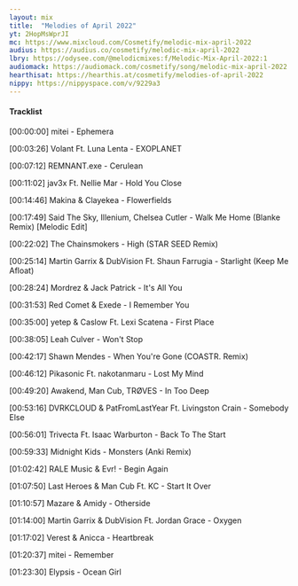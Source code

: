 ```yaml
---
layout: mix
title:  "Melodies of April 2022"
yt: 2HopMsWprJI
mc: https://www.mixcloud.com/Cosmetify/melodic-mix-april-2022
audius: https://audius.co/cosmetify/melodic-mix-april-2022
lbry: https://odysee.com/@melodicmixes:f/Melodic-Mix-April-2022:1
audiomack: https://audiomack.com/cosmetify/song/melodic-mix-april-2022
hearthisat: https://hearthis.at/cosmetify/melodies-of-april-2022
nippy: https://nippyspace.com/v/9229a3
---
```


#### Tracklist

[00:00:00] mitei - Ephemera

[00:03:26] Volant Ft. Luna Lenta - EXOPLANET

[00:07:12] REMNANT.exe - Cerulean

[00:11:02] jav3x Ft. Nellie Mar - Hold You Close

[00:14:46] Makina & Clayekea - Flowerfields

[00:17:49] Said The Sky, Illenium, Chelsea Cutler - Walk Me Home (Blanke Remix) [Melodic Edit]

[00:22:02] The Chainsmokers - High (STAR SEED Remix)

[00:25:14] Martin Garrix & DubVision Ft. Shaun Farrugia - Starlight (Keep Me Afloat)

[00:28:24] Mordrez & Jack Patrick - It's All You

[00:31:53] Red Comet & Exede - I Remember You

[00:35:00] yetep & Caslow Ft. Lexi Scatena - First Place

[00:38:05] Leah Culver - Won't Stop

[00:42:17] Shawn Mendes - When You're Gone (COASTR. Remix)

[00:46:12] Pikasonic Ft. nakotanmaru - Lost My Mind

[00:49:20] Awakend, Man Cub, TRØVES - In Too Deep

[00:53:16] DVRKCLOUD & PatFromLastYear Ft. Livingston Crain - Somebody Else

[00:56:01] Trivecta Ft. Isaac Warburton - Back To The Start

[00:59:33] Midnight Kids - Monsters (Anki Remix)

[01:02:42] RALE Music & Evr! - Begin Again

[01:07:50] Last Heroes & Man Cub Ft. KC - Start It Over

[01:10:57] Mazare & Amidy - Otherside

[01:14:00] Martin Garrix & DubVision Ft. Jordan Grace - Oxygen

[01:17:02] Verest & Anicca - Heartbreak

[01:20:37] mitei - Remember

[01:23:30] Elypsis - Ocean Girl